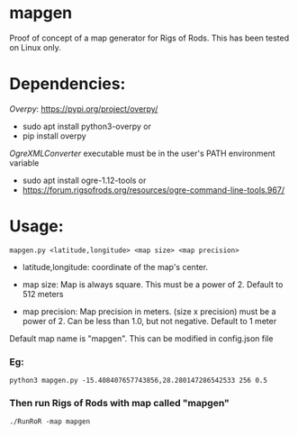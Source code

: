 # mapgen
Proof of concept of a map generator for Rigs of Rods.
This has been tested on Linux only.

# Dependencies:

*Overpy*: https://pypi.org/project/overpy/

- sudo apt install python3-overpy
or
- pip install overpy

*OgreXMLConverter* executable must be in the user's PATH environment variable

- sudo apt install ogre-1.12-tools
or
- https://forum.rigsofrods.org/resources/ogre-command-line-tools.967/

# Usage:
    mapgen.py <latitude,longitude> <map size> <map precision>


- latitude,longitude: coordinate of the map's center.

- map size: Map is always square. This must be a power of 2. Default to 512 meters

- map precision: Map precision in meters. (size x precision) must be a power of 2. Can be less than 1.0, but not negative. Default to 1 meter

Default map name is "mapgen". This can be modified in config.json file

### Eg:
    python3 mapgen.py -15.408407657743856,28.280147286542533 256 0.5

### Then run Rigs of Rods with map called "mapgen"

    ./RunRoR -map mapgen